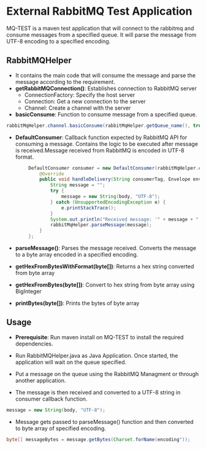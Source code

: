 # External RabbitMQ Test Application

MQ-TEST is a maven test application that will connect to the rabbitmq and consume messages from a specified queue. It will parse the message from UTF-8 encoding to a specified encoding. 

## RabbitMQHelper
-  It contains the main code that will consume the message and parse the message according to the requirement.
-  **getRabbitMQConnection()**: Establishes connection to RabbitMQ server
    -   ConnectionFactory: Specify the host server
    -   Connection: Get a new connection to the server
    -   Channel: Create a channel with the server
- **basicConsume**: Function to consume message from a specified queue.
```java
rabbitMqHelper.channel.basicConsume(rabbitMqHelper.getQueue_name(), true, consumer);
```
- **DefaultConsumer**: Callback function expected by RabbitMQ API for consuming a message. Contains the logic to be executed after message is received.Message received from RabbitMQ is encoded in UTF-8 format.
```java
        DefaultConsumer consumer = new DefaultConsumer(rabbitMqHelper.channel) {
            @Override
            public void handleDelivery(String consumerTag, Envelope envelope, AMQP.BasicProperties properties, byte[] body) {
                String message = "";
				try {
					message = new String(body, "UTF-8");
				} catch (UnsupportedEncodingException e) {
					e.printStackTrace();
				}
                System.out.println("Received message: '" + message + "'");
                rabbitMqHelper.parseMessage(message);
            }
        };
```
- **parseMessage()**: Parses the message received. Converts the message to a byte array encoded in a specified encoding.

- **getHexFromBytesWithFormat(byte[])**: Returns a hex string converted from byte array
- **getHexFromBytes(byte[])**: Convert to hex string from byte array using BigInteger
- **printBytes(byte[])**: Prints the bytes of byte array

## Usage

- **Prerequisite**: Run maven install on MQ-TEST to install the required dependencies. 

- Run RabbitMQHelper.java as Java Application. Once started, the application will wait on the queue specified. 
- Put a message on the queue using the RabbitMQ Managment or through another application. 
- The message is then received and converted to a UTF-8 string in consumer callback function. 
```java
message = new String(body, "UTF-8");
```
- Message gets passed to parseMessage() function and then converted to byte array of specified encoding.
```java
byte[] messageBytes = message.getBytes(Charset.forName(encoding"));
```